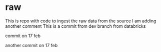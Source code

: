 

# raw
This is repo with code to ingest the raw data from the source
I am adding another comment
This is a commit from dev branch from databricks


commit on 17 feb


another commit on 17 feb